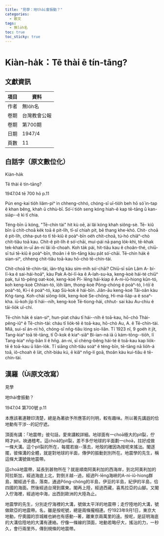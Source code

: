 ```yaml
---
title: "見學：地thài會振動？"
categories:
  - 散文
tags:
  - 無lo̍h名
toc: true
toc_sticky: true
---
```


# Kiàn-ha̍k：Tē thài ē tín-tāng?

## 文獻資訊

| 項目 | 資料 |
|---|---|
| 作者 | 無lo̍h名 |
| 卷期 | 台灣教會公報 |
| 卷期 | 第700期 |
| 日期 | 1947/4 |
| 頁數 | 11 |

## 白話字（原文數位化）

Kiàn-ha̍k

Tē thài ē tín-tāng?

1947.04 tē 700 hō p.11

Pún eng-kai tio̍h liâm-piⁿ ìn chheng-chhó, chóng-sī uī-tio̍h beh hō só͘ ìn-tap ê khan bêng, khah ū chhù-bī. Só͘-í tio̍h seng kóng hiah-ê kap tē-tāng ū kan- sia̍p--ê kì tī chia.

Téng-bīn ū kóng, "Tē-chín tài" hit kù oē, ài lâi kóng khah siông-sè. Tē- kiû bīn ū chi̍t-choā ke̍k toā ê pit-li̍h, tī-sî chiah pit, bē thang khe-khó. Chit- choā ê pit-li̍h, chha-put-to tī tē-kiû ê poàⁿ-bīn oe̍h chi̍t-choā, tú-hó chiâⁿ-chò chi̍t-tiâu toā kau. Chit-ê pit-li̍h ê só͘-chāi, muí-pái nā pang lo̍k-khì, tē-khak tek-khak in-uī án-ni lâi iô-choah. Koh ta̍k pái, hit-tiâu kau ê choân-thé, chiū- sī tuì tē-kiû ê poàⁿ-bīn, thoân i ê tín-tāng kàu pa̍t só͘-chāi. Tē-chín ha̍k ê sian-siⁿ, chheng chit-tiâu toā-kau hō-chò tē-chín-tài.

Chit-choā tē-chín-tài, iân-tn̂g kàu sím-mi̍h só͘-chāi? Chiū-sī sūn Lâm A- bí-lī-ka ê sai-hái-hoāⁿ, kàu Pak A-bí-lī-ka ê A-lah-su-ka, keng-koè hái-té chiūⁿ pak, tuì tò-pêng oat-koè, keng-koè Pí- lēng hái-kiap ê A-ni-iû-hiong kûn-tó, koh keng-koè Chhian-tó, lo̍h lâm, thong-koè Pông-chóng ê poàⁿ-tó, I-tō͘ ê poàⁿ-tó, Kí-i ê poàⁿ-tó, kap Sù-kok ê hái-bīn. Jiân-āu keng-koè Tâi-oân kàu Kńg-tang. Koh-chài siōng-lio̍k, keng-koè Se-chōng, Hi-má-lia̍p-a ê soaⁿ-kha. iū-koh ji̍p tī hái--ni̍h, keng-koè Tē-tiong-hái, chhut- sai kàu Au-chiu ê tāi-lio̍k uî-chí.

Tē-chín ha̍k ê sian-siⁿ, hun-piat cháu tī hái--ni̍h ê toā-kau, hō-chò Thài-pêng-iûⁿ ê Tē-chín-tài: cháu tī lio̍k-tē ê toā-kau, hō-chò Au, A. ê Tē-chín-tài. Miâ, sui-sī án-ni hō, chóng-sī nn̄g-tiâu lóng sio-liân. Tī 1923 nî, 9 goe̍h it ji̍t, Tang-kiaⁿ toā tē-tāng, tī Ò-kok ê kiaⁿ-siâⁿ Bí-ian-ná iā ū kám-tōng--tio̍h, lī Tang-kiaⁿ nn̄g-bān lí ê hn̄g. án-ni, sī chèng-bêng hái-té ê toā-kau kap lio̍k-tē ê toā-kau ū liân-lo̍k. Tī siāng chi̍t-tiâu soàⁿ ê téng-bīn, tē-tāng nā lio̍h-á toā, iô-choah ê la̍t, chi̍t-biáu kú, ē kiâⁿ nn̄g-lí goā, thoân kàu kui-tiâu ê tē-chín-tài.

## 漢羅（Ùi原文改寫）

見學

地thài會振動？

1947.04 第700號 p.11

本應該著連鞭印清楚，總是為著欲予所應答的刊明，較有趣味。所以著先講遐的佮地動有干涉--的記佇遮。

頂面有講：「地震帶」彼句話，愛來講較詳細。地球面有一choā極大的pit裂，佇時才pit，袂通稽考。這choā的pit裂，差不多佇地球的半面劃一choā，拄好成做一條大溝。這个pit裂的所在，每擺若崩--落去，地殼的確因為按呢來搖泏。閣逐擺，彼條溝的全體，就是對地球的半面，傳伊的振動到別所在。地震學的先生，稱這條大溝號做地震帶。

這choā地震帶，延長到甚物所在？就是順南阿美利加的西海岸，到北阿美利加的阿拉斯加，經過海底上北，對倒爿越--過，經過Pí-lēng海峽的A-ni-iû-hiong群島，閣經過千島，落南，通過Pông-chóng的半島，伊豆的半島，紀伊的半島，佮四國的海面。然後經過台灣到廣東。閣再上陸，經過西藏，喜馬拉亞的山腳。又閣入佇海裡，經過地中海，出西到歐洲的大陸為止。

地震學的先生，分別走佇海裡的大溝，號做太平洋的地震帶；走佇陸地的大溝，號做歐亞的地震帶。名，雖是按呢號，總是兩條攏相連。佇1923年9月1日，東京大地動，佇奧國的京城維也納也有感動--著，離東京兩萬里的遠。按呢，是証明海底的大溝佮陸地的大溝有連絡。佇像一條線的頂面，地動若略仔大，搖泏的力，一秒久，會行兩里外，傳到規條的地震帶。
